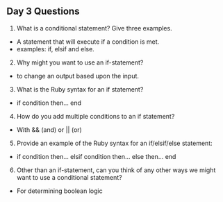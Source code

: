 ## Day 3 Questions

1. What is a conditional statement? Give three examples.
 * A statement that will execute if a condition is met.
 * examples: if, elsif and else.

2. Why might you want to use an if-statement?
 * to change an output based upon the input.

3. What is the Ruby syntax for an if statement?
 * if condition
     then...
   end

4. How do you add multiple conditions to an if statement?
 * With && (and) or || (or)

5. Provide an example of the Ruby syntax for an if/elsif/else statement:
 * if condition
     then...
   elsif condition
     then...
   else
     then...
   end

6. Other than an if-statement, can you think of any other ways we might want to use a conditional statement?
 * For determining boolean logic
